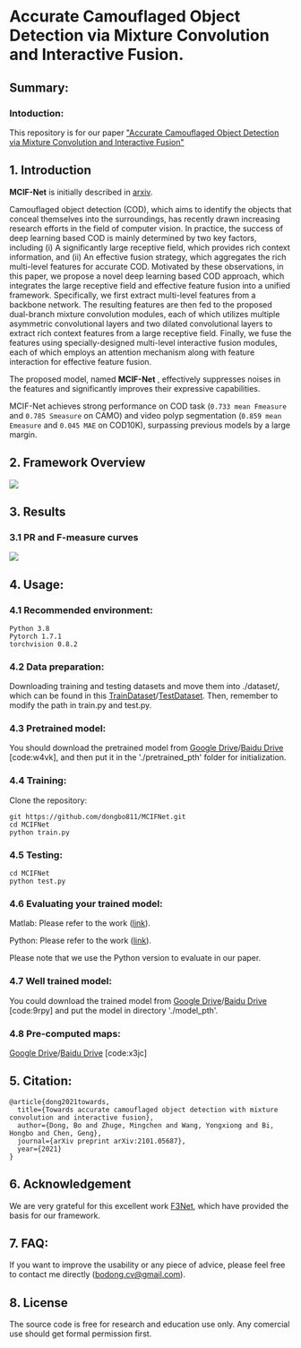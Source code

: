 # Accurate Camouflaged Object Detection via Mixture Convolution and Interactive Fusion.

## Summary:

### Intoduction:
This repository is for our paper ["Accurate Camouflaged Object Detection via Mixture Convolution and Interactive Fusion"](https://ieeexplore.ieee.org/document/9305717)



## 1. Introduction
**MCIF-Net** is initially described in [arxiv](hxxx).


Camouflaged object detection (COD), which aims to identify the objects that conceal themselves into the surroundings, has recently drawn increasing research efforts in the field of computer vision.
In practice, the success of deep learning based COD is mainly determined by two key factors, including (i) A significantly large receptive field, which provides rich context information, and (ii) An effective fusion strategy, which aggregates the rich multi-level features for accurate COD. Motivated by these observations, in this paper, we propose a novel deep learning based COD approach, which integrates the large receptive field and effective feature fusion into a unified framework. Specifically, we first extract multi-level features from a backbone network. The resulting features are then fed to the proposed dual-branch mixture convolution modules, each of which utilizes multiple asymmetric convolutional layers and two dilated convolutional layers to extract rich context features from a large receptive field.
Finally, we fuse the features using specially-designed multi-level interactive fusion modules, each of which employs an attention mechanism along with feature interaction for effective feature fusion.

The proposed model, named **MCIF-Net** , effectively suppresses noises in the features and significantly improves their expressive capabilities. 


MCIF-Net achieves strong performance on COD task (`0.733 mean Fmeasure` and `0.785 Smeasure` on CAMO) and
video polyp segmentation (`0.859 mean Emeasure` and `0.045 MAE`  on COD10K), surpassing previous models by a large margin.



## 2. Framework Overview

![](https://github.com/dongbo811/MCIFNet/blob/main/Figs/net.png)


## 3. Results
### 3.1 PR and F-measure curves
![](https://github.com/dongbo811/MCIFNet/blob/main/Figs/pr_curve.png)

## 4. Usage:
### 4.1 Recommended environment:
```
Python 3.8
Pytorch 1.7.1
torchvision 0.8.2
```

### 4.2 Data preparation:
Downloading training and testing datasets and move them into ./dataset/, which can be found in this [TrainDataset](https://drive.google.com/u/0/uc?id=120wKRvwXpqqeEejw60lYsEyZ4SOicR3M&export=download)/[TestDataset](https://drive.google.com/u/0/uc?id=1bTIb2qo7WXfyLgCn43Pz0ZDQ4XceO9dE&export=download). Then, remember to modify the path in train.py and test.py.


### 4.3 Pretrained model:
You should download the pretrained model from [Google Drive](xxxx)/[Baidu Drive](xxxx) [code:w4vk], and then put it in the './pretrained_pth' folder for initialization. 

### 4.4 Training:
Clone the repository:
```
git https://github.com/dongbo811/MCIFNet.git
cd MCIFNet 
python train.py
```

### 4.5 Testing:
```
cd MCIFNet 
python test.py
```

### 4.6 Evaluating your trained model:

Matlab: Please refer to the work ([link](https://github.com/DengPingFan/SINet)).

Python: Please refer to the work ([link](https://github.com/zyjwuyan/SOD_Evaluation_Metrics)).

Please note that we use the Python version to evaluate in our paper.


### 4.7 Well trained model:
You could download the trained model from [Google Drive](XXXX)/[Baidu Drive](XXXXX) [code:9rpy] and put the model in directory './model_pth'.

### 4.8 Pre-computed maps:
[Google Drive](XXX)/[Baidu Drive](XXXX) [code:x3jc]



## 5. Citation:
```
@article{dong2021towards,
  title={Towards accurate camouflaged object detection with mixture convolution and interactive fusion},
  author={Dong, Bo and Zhuge, Mingchen and Wang, Yongxiong and Bi, Hongbo and Chen, Geng},
  journal={arXiv preprint arXiv:2101.05687},
  year={2021}
}
```

## 6. Acknowledgement
We are very grateful for this excellent work [F3Net](https://github.com/weijun88/F3Net), which have provided the basis for our framework.

## 7. FAQ:
If you want to improve the usability or any piece of advice, please feel free to contact me directly (bodong.cv@gmail.com).

## 8. License
The source code is free for research and education use only. Any comercial use should get formal permission first.
